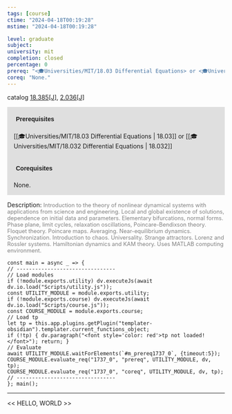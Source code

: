 ```yaml
---
tags: [course]
ctime: "2024-04-18T00:19:28"
mstime: "2024-04-18T00:19:28"

level: graduate
subject: 
university: mit
completion: closed
percentage: 0
prereq: "<🎓Universities/MIT/18.03 Differential Equations> or <🎓Universities/MIT/18.032 Differential Equations>"
coreq: "None."
---
```


catalog [18.385[J]](http://student.mit.edu/catalog/m18a.html#18.385), [2.036[J]](http://student.mit.edu/catalog/m2a.html#2.036)

<span style="display: block; padding: 15px; background-color: rgb(100, 100, 100, 0.2);"><font id="m_prereq1737_0" style="display: block; font-family: Arial, sans-serif; font-weight: bold; padding: 5px">Prerequisites</font><br><span id="prereq1737_0">[[🎓Universities/MIT/18.03 Differential Equations | 18.03]] or [[🎓Universities/MIT/18.032 Differential Equations | 18.032]]</span></span>
<span style="display: block; padding: 15px; background-color: rgb(100, 100, 100, 0.2);"><font id="m_coreq1737_0" style="display: block; font-family: Arial, sans-serif; font-weight: bold; padding: 5px">Corequisites</font><br><span id="coreq1737_0">None.</span></span>

<font style="">Description:</font>
<font style="color: grey; font-size: 0.8rem;">Introduction to the theory of nonlinear dynamical systems with applications from science and engineering. Local and global existence of solutions, dependence on initial data and parameters. Elementary bifurcations, normal forms. Phase plane, limit cycles, relaxation oscillations, Poincare-Bendixson theory. Floquet theory. Poincare maps. Averaging. Near-equilibrium dynamics. Synchronization. Introduction to chaos. Universality. Strange attractors. Lorenz and Rossler systems. Hamiltonian dynamics and KAM theory. Uses MATLAB computing environment.</font>

```dataviewjs
const main = async _ => {
// --------------------------------
// Load modules
if (!module.exports.utility) dv.executeJs(await dv.io.load("Scripts/utility.js"));
const UTILITY_MODULE = module.exports.utility;
if (!module.exports.course) dv.executeJs(await dv.io.load("Scripts/course.js"));
const COURSE_MODULE = module.exports.course;
// Load tp
let tp = this.app.plugins.getPlugin("templater-obsidian").templater.current_functions_object;
if (!tp) { dv.paragraph("<font style='color: red'>tp not loaded!</font>"); return; }
// Evaluate
await UTILITY_MODULE.waitForElements(`#m_prereq1737_0`, {timeout:5});
COURSE_MODULE.evaluate_req("1737_0", "prereq", UTILITY_MODULE, dv, tp);
COURSE_MODULE.evaluate_req("1737_0", "coreq", UTILITY_MODULE, dv, tp);
// --------------------------------
}; main();
```

---

<< HELLO, WORLD >>
